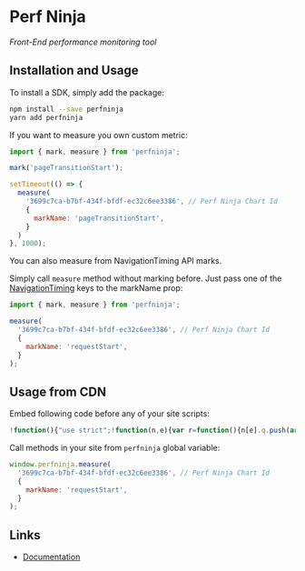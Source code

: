 # Perf Ninja

_Front-End performance monitoring tool_

## Installation and Usage

To install a SDK, simply add the package:

```sh
npm install --save perfninja
yarn add perfninja
```

If you want to measure you own custom metric:

```javascript
import { mark, measure } from 'perfninja';

mark('pageTransitionStart');

setTimeout(() => {
  measure(
    '3699c7ca-b7bf-434f-bfdf-ec32c6ee3386', // Perf Ninja Chart Id 
    {
      markName: 'pageTransitionStart', 
    }
  )
}, 1000);
```

You can also measure from NavigationTiming API marks.

Simply call `measure` method without marking before. Just pass one of the [NavigationTiming](https://developer.mozilla.org/en-US/docs/Web/API/Performance_API/Navigation_timing) keys to the markName prop:

```javascript
import { mark, measure } from 'perfninja';

measure(
  '3699c7ca-b7bf-434f-bfdf-ec32c6ee3386', // Perf Ninja Chart Id
  {
    markName: 'requestStart',
  }
);
```

## Usage from CDN

Embed following code before any of your site scripts:

```javascript
!function(){"use strict";!function(n,e){var r=function(){n[e].q.push(arguments[0],Array.prototype.slice.call(arguments,1))},t=["init","mark","measure"];n[e]={q:[]};for(var i=0;i<2;i++)n[e][t[i]]=r.bind({},t[i]);var a=n.document.createElement("script");a.src="https://cdn.jsdelivr.net/gh/perfninja/browser@1.0/index.min.js",n.document.head&&n.document.head.appendChild(a)}(window,"perfninja")}();
```
 
Call methods in your site from `perfninja` global variable:

```javascript
window.perfninja.measure(
  '3699c7ca-b7bf-434f-bfdf-ec32c6ee3386', // Perf Ninja Chart Id
  {
    markName: 'requestStart',
  }
);
```

## Links

* [Documentation](https://perfninja.com/docs)